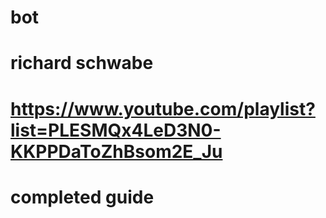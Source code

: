 # bot
# richard schwabe
# https://www.youtube.com/playlist?list=PLESMQx4LeD3N0-KKPPDaToZhBsom2E_Ju 
# completed guide
